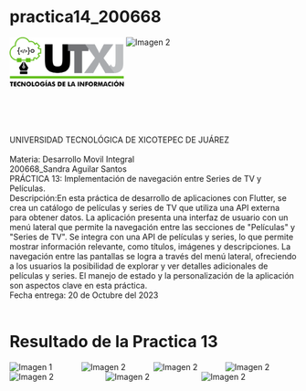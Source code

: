 # practica14_200668

<div style="display: flex; justify-content: space-between;">
    <img align="left" src="practica14_200668/logos/LOGO TIC.png?raw=true" alt="Imagen 1" width="200"; />
    <img align="right" src="practica14_200668/logosLOGO UTXJ 2019.png?raw=true" alt="Imagen 2" width="300" height="80" />
</div><br><br><br><br><br>
UNIVERSIDAD TECNOLÓGICA DE XICOTEPEC DE JUÁREZ <br><br>
Materia: Desarrollo Movil Integral <br>
200668_Sandra Aguilar Santos<br>
PRÁCTICA 13: Implementación de navegación entre Series de TV y Películas. <br>
Descripción:En esta práctica de desarrollo de aplicaciones con Flutter, se crea un catálogo de películas y series de TV que utiliza una API externa para obtener datos. La aplicación presenta una interfaz de usuario con un menú lateral que permite la navegación entre las secciones de "Películas" y "Series de TV". Se integra con una API de películas y series, lo que permite mostrar información relevante, como títulos, imágenes y descripciones. La navegación entre las pantallas se logra a través del menú lateral, ofreciendo a los usuarios la posibilidad de explorar y ver detalles adicionales de películas y series. El manejo de estado y la personalización de la aplicación son aspectos clave en esta práctica. <br>
Fecha entrega: 20 de Octubre del 2023 <br> <br>

# Resultado de la Practica 13

<div style="display: flex; justify-content:">
 <img align="left" src="images/7.jpg?raw=true" alt="Imagen 1" width="200";/>
<img align="left" src="images/1.jpg?raw=true" alt="Imagen 2"  width="200" />
<img align="left" src="images/2.jpg?raw=true" alt="Imagen 2"  width="200" />
<img align="left" src="images/3.jpg?raw=true" alt="Imagen 2"  width="200" />
</div>

<div style="display: flex; justify-content:">
<img align="left" src="images/4.jpg?raw=true" alt="Imagen 2"  width="200" />
<img align="left" src="images/5.jpg?raw=true" alt="Imagen 2"  width="200" />
<img align="left" src="images/6.jpg?raw=true" alt="Imagen 2"  width="200" />

</div>

